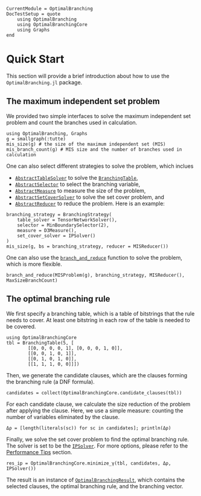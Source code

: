 ```@meta
CurrentModule = OptimalBranching
DocTestSetup = quote
    using OptimalBranching
    using OptimalBranchingCore
    using Graphs
end
```

# Quick Start

This section will provide a brief introduction about how to use the `OptimalBranching.jl` package.

## The maximum independent set problem

We provided two simple interfaces to solve the maximum independent set problem and count the branches used in calculation.

```@repl quick-start
using OptimalBranching, Graphs
g = smallgraph(:tutte)
mis_size(g) # the size of the maximum independent set (MIS)
mis_branch_count(g) # MIS size and the number of branches used in calculation
```

One can also select different strategies to solve the problem, which inclues 
* [`AbstractTableSolver`](@ref) to solve the [`BranchingTable`](@ref), 
* [`AbstractSelector`](@ref) to select the branching variable, 
* [`AbstractMeasure`](@ref) to measure the size of the problem, 
* [`AbstractSetCoverSolver`](@ref) to solve the set cover problem, and 
* [`AbstractReducer`](@ref) to reduce the problem.
Here is an example:

```@repl quick-start
branching_strategy = BranchingStrategy(
    table_solver = TensorNetworkSolver(), 
    selector = MinBoundarySelector(2), 
    measure = D3Measure(), 
    set_cover_solver = IPSolver()
)
mis_size(g, bs = branching_strategy, reducer = MISReducer())
```

One can also use the [`branch_and_reduce`](@ref) function to solve the problem, which is more flexible.
```@repl quick-start
branch_and_reduce(MISProblem(g), branching_strategy, MISReducer(), MaxSizeBranchCount)
```

## The optimal branching rule

We first specify a branching table, which is a table of bitstrings that the rule needs to cover.
At least one bitstring in each row of the table is needed to be covered.

```@repl quick-start
using OptimalBranchingCore
tbl = BranchingTable(5, [
        [[0, 0, 0, 0, 1], [0, 0, 0, 1, 0]],
        [[0, 0, 1, 0, 1]],
        [[0, 1, 0, 1, 0]],
        [[1, 1, 1, 0, 0]]])
```

Then, we generate the candidate clauses, which are the clauses forming the branching rule (a DNF formula).
```@repl quick-start
candidates = collect(OptimalBranchingCore.candidate_clauses(tbl))
```

For each candidate clause, we calculate the size reduction of the problem after applying the clause. Here, we use a simple measure: counting the number of variables eliminated by the clause.
```@repl quick-start
Δρ = [length(literals(sc)) for sc in candidates]; println(Δρ)
```

Finally, we solve the set cover problem to find the optimal branching rule. The solver is set to be the [`IPSolver`](@ref). For more options, please refer to the [Performance Tips](@ref) section.
```@repl quick-start
res_ip = OptimalBranchingCore.minimize_γ(tbl, candidates, Δρ, IPSolver())
```

The result is an instance of [`OptimalBranchingResult`](@ref), which contains the selected clauses, the optimal branching rule, and the branching vector.